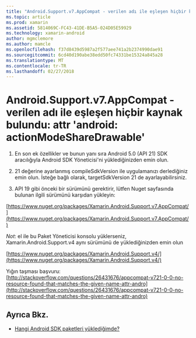 ```yaml
---
title: "Android.Support.v7.AppCompat - verilen adı ile eşleşen hiçbir kaynak bulundu: attr 'android: actionModeShareDrawable'"
ms.topic: article
ms.prod: xamarin
ms.assetid: 5814069C-FC43-41DE-B5A5-024D05E59929
ms.technology: xamarin-android
author: mgmclemore
ms.author: mamcle
ms.openlocfilehash: f37d8439d5987a2f577aee741a2b2374990dae91
ms.sourcegitcommit: 6cd40d190abe38edd50fc74331be15324a845a28
ms.translationtype: MT
ms.contentlocale: tr-TR
ms.lasthandoff: 02/27/2018
---
```

# <a name="androidsupportv7appcompat---no-resource-found-that-matches-the-given-name-attr-androidactionmodesharedrawable"></a>Android.Support.v7.AppCompat - verilen adı ile eşleşen hiçbir kaynak bulundu: attr 'android: actionModeShareDrawable'

1. En son ek özellikler ve bunun yanı sıra Android 5.0 (API 21) SDK aracılığıyla Android SDK Yöneticisi'ni yüklediğinizden emin olun.

2. 21 değerine ayarlanmış compileSdkVersion ile uygulamanızı derlediğiniz emin olun. İsteğe bağlı olarak, targetSdkVersion 21 de ayarlayabilirsiniz.

3. API 19 gibi önceki bir sürümünü gerektirir, lütfen Nuget sayfasında bulunan ilgili sürümünü karşıdan yükleyin:

[https://www.nuget.org/packages/Xamarin.Android.Support.v7.AppCompat/](https://www.nuget.org/packages/Xamarin.Android.Support.v7.AppCompat/)

*Not*: el ile bu Paket Yöneticisi konsolu yüklerseniz, Xamarin.Android.Support.v4 aynı sürümünü de yüklediğinizden emin olun

[https://www.nuget.org/packages/Xamarin.Android.Support.v4/](https://www.nuget.org/packages/Xamarin.Android.Support.v4/)

Yığın taşması başvuru: [http://stackoverflow.com/questions/26431676/appcompat-v721-0-0-no-resource-found-that-matches-the-given-name-attr-andro](http://stackoverflow.com/questions/26431676/appcompat-v721-0-0-no-resource-found-that-matches-the-given-name-attr-andro)

## <a name="see-also"></a>Ayrıca Bkz.

- [Hangi Android SDK paketleri yüklediğimde?](~/android/troubleshooting/questions/install-android-sdk-packages.md)

